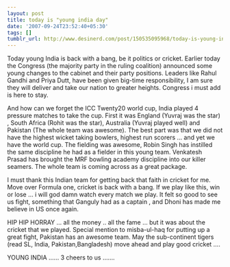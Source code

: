 ```yaml
---
layout: post
title: today is "young india day"
date: '2007-09-24T23:52:40+05:30'
tags: []
tumblr_url: http://www.desinerd.com/post/150535095968/today-is-young-india-day
---
```

Today young India is back with a bang, be it politics or cricket. Earlier today the Congress (the majority party in the ruling coalition) announced some young changes to the cabinet and their party positions. Leaders like Rahul Gandhi and Priya Dutt, have been given big-time responsibility, I am sure they will deliver and take our nation to greater heights. Congress i must add is here to stay.

And how can we forget the ICC Twenty20 world cup, India played 4 pressure matches to take the cup. First it was England (Yuvraj was the star) , South Africa (Rohit was the star), Australia (Yuvraj played well) and Pakistan (The whole team was awesome). The best part was that we did not have the highest wicket taking bowlers, highest run scorers … and yet we have the world cup. The fielding was awesome, Robin Singh has instilled the same discipline he had as a fielder in this young team. Venkatesh Prasad has brought the MRF bowling academy discipline into our killer seamers. The whole team is coming across as a great package.

I must thank this Indian team for getting back that faith in cricket for me. Move over Formula one, cricket is back with a  bang. If we play like this, win or lose … i will god damn watch every match we play. It felt so good to see us fight, something that Ganguly had as a captain , and Dhoni has made me believe in US once again.

HIP HIP HORRAY … all the money .. all the fame … but it was about the cricket that we played. Special mention to misba-ul-haq for putting up a great fight, Pakistan has an awesome team. May the sub-continent tigers (read SL, India, Pakistan,Bangladesh) move ahead and play good cricket ….

YOUNG INDIA …… 3 cheers to us ……. 
